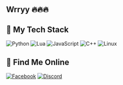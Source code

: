 ## Wrryy 🔥🔥🔥

<!--
**Karlcamp162/Karlcamp162** is a ✨ _special_ ✨ repository because its `README.md` (this file) appears on your GitHub profile.

Here are some ideas to get you started:

-->

## 🚀 My Tech Stack
![Python](https://img.shields.io/badge/Python-3776AB?style=for-the-badge&logo=python&logoColor=white)
![Lua](https://img.shields.io/badge/Lua-2C2D72?style=for-the-badge&logo=lua&logoColor=white)
![JavaScript](https://img.shields.io/badge/JavaScript-F7DF1E?style=for-the-badge&logo=javascript&logoColor=black)
![C++](https://img.shields.io/badge/C++-00599C?style=for-the-badge&logo=cplusplus&logoColor=white)
![Linux](https://img.shields.io/badge/Linux-FCC624?style=for-the-badge&logo=linux&logoColor=black)

## 🔗 Find Me Online
[![Facebook](https://img.shields.io/badge/Facebook-1877F2?style=for-the-badge&logo=facebook&logoColor=white)](https://www.facebook.com/karlcamp.campos/)
[![Discord](https://img.shields.io/badge/Discord-5865F2?style=for-the-badge&logo=discord&logoColor=white)](https://discord.gg/RBhvJFw2)
